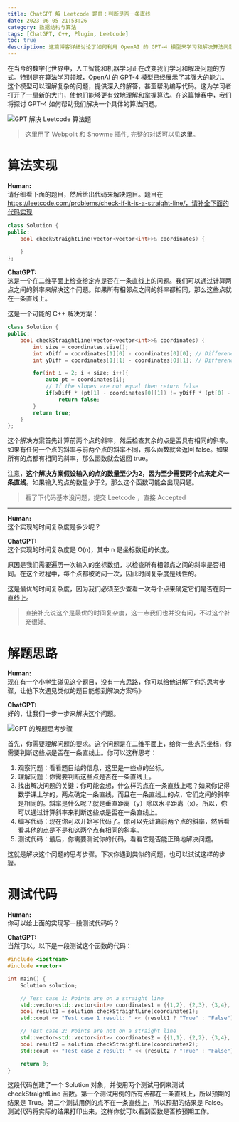 ```yaml
---
title: ChatGPT 解 Leetcode 题目：判断是否一条直线
date: 2023-06-05 21:53:26
category: 数据结构与算法
tags: [ChatGPT, C++, Plugin, Leetcode]
toc: true
description: 这篇博客详细讨论了如何利用 OpenAI 的 GPT-4 模型来学习和解决算法问题。我们以一个具体的例子——在二维平面上判断一组点是否在同一直线上的问题为例，展示了 GPT-4 如何提供解决方案，编写代码，以及进行代码测试。此外，我们还讨论了 GPT-4 如何帮助我们理解问题，找出解决问题的关键，以及编写和测试代码。这篇博客是对 GPT-4 在算法学习中应用的深入探讨，对于想要了解人工智能如何改变我们学习方式的读者来说，这是一篇必读的文章。
---
```


在当今的数字化世界中，人工智能和机器学习正在改变我们学习和解决问题的方式。特别是在算法学习领域，OpenAI 的 GPT-4 模型已经展示了其强大的能力。这个模型可以理解复杂的问题，提供深入的解答，甚至帮助编写代码。这为学习者打开了一扇新的大门，使他们能够更有效地理解和掌握算法。在这篇博客中，我们将探讨 GPT-4 如何帮助我们解决一个具体的算法问题。

![GPT 解决 Leetcode 算法题](https://slefboot-1251736664.file.myqcloud.com/20230605_gpt4_leetcode_1232.png)

> 这里用了 Webpolit 和  Showme 插件, 完整的对话可以见[这里](https://chat.openai.com/share/f8bd50fe-593d-461c-8ecd-d7fe75e79e45)。

<!--more-->

# 算法实现

**Human:**  
请仔细看下面的题目，然后给出代码来解决题目。题目在 https://leetcode.com/problems/check-if-it-is-a-straight-line/，请补全下面的代码实现

```c++
class Solution {
public:
    bool checkStraightLine(vector<vector<int>>& coordinates) {
        
    }
};
```

**ChatGPT:**  
这是一个在二维平面上检查给定点是否在一条直线上的问题。我们可以通过计算两点之间的斜率来解决这个问题。如果所有相邻点之间的斜率都相同，那么这些点就在一条直线上。

这是一个可能的 C++ 解决方案：

```c++
class Solution {
public:
    bool checkStraightLine(vector<vector<int>>& coordinates) {
        int size = coordinates.size();
        int xDiff = coordinates[1][0] - coordinates[0][0]; // Difference in x
        int yDiff = coordinates[1][1] - coordinates[0][1]; // Difference in y

        for(int i = 2; i < size; i++){
            auto pt = coordinates[i];
            // If the slopes are not equal then return false
            if(xDiff * (pt[1] - coordinates[0][1]) != yDiff * (pt[0] - coordinates[0][0]))
                return false;
        }
        return true;
    }
};
```

这个解决方案首先计算前两个点的斜率，然后检查其余的点是否具有相同的斜率。如果有任何一个点的斜率与前两个点的斜率不同，那么函数就会返回 false。如果所有的点都有相同的斜率，那么函数就会返回 true。

注意，**这个解决方案假设输入的点的数量至少为2，因为至少需要两个点来定义一条直线**。如果输入的点的数量少于2，那么这个函数可能会出现问题。

> 看了下代码基本没问题，提交 Leetcode ，直接 Accepted

---
**Human:**  
这个实现的时间复杂度是多少呢？

**ChatGPT:**  
这个实现的时间复杂度是 O(n)，其中 n 是坐标数组的长度。

原因是我们需要遍历一次输入的坐标数组，以检查所有相邻点之间的斜率是否相同。在这个过程中，每个点都被访问一次，因此时间复杂度是线性的。

这是最优的时间复杂度，因为我们必须至少查看一次每个点来确定它们是否在同一直线上。

> 直接补充说这个是最优的时间复杂度，这一点我们也并没有问，不过这个补充很好。

# 解题思路

**Human:**  
现在有一个小学生碰见这个题目，没有一点思路，你可以给他讲解下你的思考步骤，让他下次遇见类似的题目能想到解决方案吗》

**ChatGPT:**  
好的，让我们一步一步来解决这个问题。

![GPT 的解题思考步骤](https://slefboot-1251736664.file.myqcloud.com/20230605_gpt4_leetcode_1232_method.png)

首先，你需要理解问题的要求。这个问题是在二维平面上，给你一些点的坐标，你需要判断这些点是否在一条直线上。你可以这样思考：

1. 观察问题：看看题目给的信息，这里是一些点的坐标。
2. 理解问题：你需要判断这些点是否在一条直线上。
3. 找出解决问题的关键：你可能会想，什么样的点在一条直线上呢？如果你记得数学课上学的，两点确定一条直线，而且在一条直线上的点，它们之间的斜率是相同的。斜率是什么呢？就是垂直距离（y）除以水平距离（x）。所以，你可以通过计算斜率来判断这些点是否在一条直线上。
4. 编写代码：现在你可以开始写代码了。你可以先计算前两个点的斜率，然后看看其他的点是不是和这两个点有相同的斜率。
5. 测试代码：最后，你需要测试你的代码，看看它是否能正确地解决问题。

这就是解决这个问题的思考步骤。下次你遇到类似的问题，也可以试试这样的步骤。

# 测试代码

**Human:**  
你可以给上面的实现写一段测试代码吗？

**ChatGPT:**  
当然可以。以下是一段测试这个函数的代码：

```c++
#include <iostream>
#include <vector>

int main() {
    Solution solution;

    // Test case 1: Points are on a straight line
    std::vector<std::vector<int>> coordinates1 = {{1,2}, {2,3}, {3,4}, {4,5}, {5,6}, {6,7}};
    bool result1 = solution.checkStraightLine(coordinates1);
    std::cout << "Test case 1 result: " << (result1 ? "True" : "False") << std::endl;

    // Test case 2: Points are not on a straight line
    std::vector<std::vector<int>> coordinates2 = {{1,1}, {2,2}, {3,4}, {4,5}, {5,6}, {7,7}};
    bool result2 = solution.checkStraightLine(coordinates2);
    std::cout << "Test case 2 result: " << (result2 ? "True" : "False") << std::endl;

    return 0;
}
```

这段代码创建了一个 Solution 对象，并使用两个测试用例来测试 checkStraightLine 函数。第一个测试用例的所有点都在一条直线上，所以预期的结果是 True。第二个测试用例的点不在一条直线上，所以预期的结果是 False。测试代码将实际的结果打印出来，这样你就可以看到函数是否按预期工作。